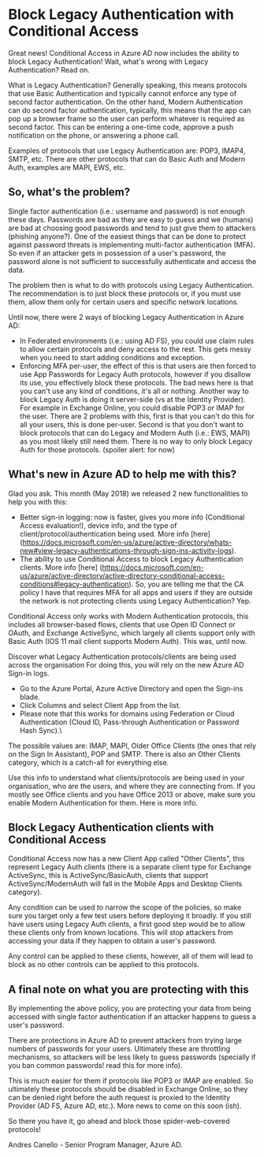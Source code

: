 # Block Legacy Authentication with Conditional Access

Great news! Conditional Access in Azure AD now includes the ability to block Legacy Authentication! Wait, what's wrong with Legacy Authentication? Read on.

What is Legacy Authentication? Generally speaking, this means protocols that use Basic Authentication and typically cannot enforce any type of second factor authentication. On the other hand, Modern Authentication can do second factor authentication, typically, this means that the app can pop up a browser frame so the user can perform whatever is required as second factor. This can be entering a one-time code, approve a push notification on the phone, or answering a phone call.

Examples of protocols that use Legacy Authentication are: POP3, IMAP4, SMTP, etc. There are other protocols that can do Basic Auth and Modern Auth, examples are MAPI, EWS, etc.

## So, what's the problem?
Single factor authentication (i.e.: username and password) is not enough these days. Passwords are bad as they are easy to guess and we (humans) are bad at choosing good passwords and tend to just give them to attackers (phishing anyone?). One of the easiest things that can be done to protect against password threats is implementing multi-factor authentication (MFA). So even if an attacker gets in possession of a user's password, the password alone is not sufficient to successfully authenticate and access the data.

The problem then is what to do with protocols using Legacy Authentication. The recommendation is to just block these protocols or, if you must use them, allow them only for certain users and specific network locations.

Until now, there were 2 ways of blocking Legacy Authentication in Azure AD:

- In Federated environments (i.e.: using AD FS), you could use claim rules to allow certain protocols and deny access to the rest. This gets messy when you need to start adding conditions and exception.
- Enforcing MFA per-user, the effect of this is that users are then forced to use App Passwords for Legacy Auth protocols, however if you disallow its use, you effectively block these protocols. The bad news here is that you can't use any kind of conditions, it's all or nothing.
Another way to block Legacy Auth is doing it server-side (vs at the Identity Provider). For example in Exchange Online, you could disable POP3 or IMAP for the user. There are 2 problems with this, first is that you can't do this for all your users, this is done per-user. Second is that you don't want to block protocols that can do Legacy and Modern Auth (i.e.: EWS, MAPI) as you most likely still need them. There is no way to only block Legacy Auth for those protocols. (spoiler alert: for now)

## What's new in Azure AD to help me with this?
Glad you ask. This month (May 2018) we released 2 new functionalities to help you with this:

- Better sign-in logging: now is faster, gives you more info (Conditional Access evaluation!), device info, and the type of client/protocol/authentication being used. More info [here] (https://docs.microsoft.com/en-us/azure/active-directory/whats-new#view-legacy-authentications-through-sign-ins-activity-logs).
- The ability to use Conditional Access to block Legacy Authentication clients. More info [here] (https://docs.microsoft.com/en-us/azure/active-directory/active-directory-conditional-access-conditions#legacy-authentication).
So, you are telling me that the CA policy I have that requires MFA for all apps and users if they are outside the network is not protecting clients using Legacy Authentication? Yep.

Conditional Access only works with Modern Authentication protocols, this includes all browser-based flows, clients that use Open ID Connect or OAuth, and Exchange ActiveSync, which largely all clients support only with Basic Auth (IOS 11 mail client supports Modern Auth). This was, until now.

Discover what Legacy Authentication protocols/clients are being used across the organisation
For doing this, you will rely on the new Azure AD Sign-in logs.

- Go to the Azure Portal, Azure Active Directory and open the Sign-ins blade.
- Click Columns and select Client App from the list.
- Please note that this works for domains using Federation or Cloud Authentication (Cloud ID, Pass-through Authentication or Password Hash Sync).\

The possible values are: IMAP, MAPI, Older Office Clients (the ones that rely on the Sign In Assistant), POP and SMTP. There is also an Other Clients category, which is a catch-all for everything else.

Use this info to understand what clients/protocols are being used in your organisation, who are the users, and where they are connecting from. If you mostly see Office clients and you have Office 2013 or above, make sure you enable Modern Authentication for them. Here is more info.

## Block Legacy Authentication clients with Conditional Access
Conditional Access now has a new Client App called "Other Clients", this represent Legacy Auth clients (there is a separate client type for Exchange ActiveSync, this is ActiveSync/BasicAuth, clients that support ActiveSync/ModernAuth will fall in the Mobile Apps and Desktop Clients category).

Any condition can be used to narrow the scope of the policies, so make sure you target only a few test users before deploying it broadly. If you still have users using Legacy Auth clients, a first good step would be to allow these clients only from known locations. This will stop attackers from accessing your data if they happen to obtain a user's password.

Any control can be applied to these clients, however, all of them will lead to block as no other controls can be applied to this protocols.

## A final note on what you are protecting with this
By implementing the above policy, you are protecting your data from being accessed with single factor authentication if an attacker happens to guess a user's password.

There are protections in Azure AD to prevent attackers from trying large numbers of passwords for your users. Ultimately these are throttling mechanisms, so attackers will be less likely to guess passwords (specially if you ban common passwords! read this for more info).

This is much easier for them if protocols like POP3 or IMAP are enabled. So ultimately these protocols should be disabled in Exchange Online, so they can be denied right before the auth request is proxied to the Identity Provider (AD FS, Azure AD, etc.). More news to come on this soon (ish).

So there you have it, go ahead and block those spider-web-covered protocols!

Andres Canello - Senior Program Manager, Azure AD.
